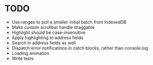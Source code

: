 # TODO

- Use ranges to pull a smaller initial batch from IndexedDB
- Make custom scrollbar handle draggable
- Highlight should be case-insensitive
- Apply highlighting to address fields
- Search in address fields as well
- Dispatch error notifications in catch blocks, rather than console.log
- Loading animation
- Write tests
